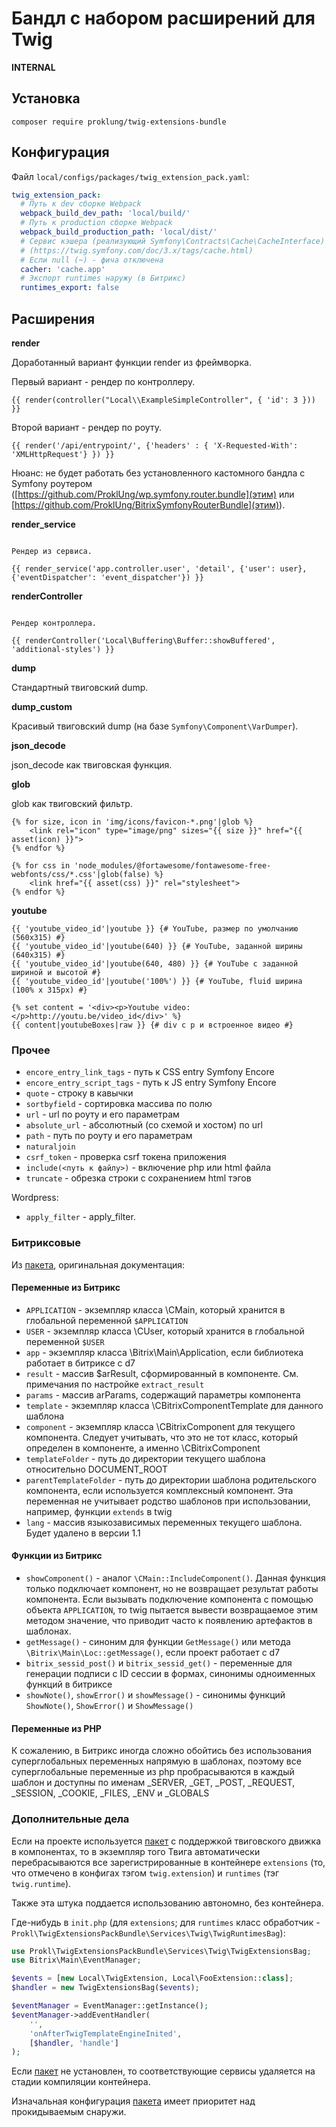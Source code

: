 # Бандл с набором расширений для Twig

**INTERNAL**

## Установка

`composer require proklung/twig-extensions-bundle`

## Конфигурация

Файл `local/configs/packages/twig_extension_pack.yaml`:

```yaml
twig_extension_pack:
  # Путь к dev сборке Webpack
  webpack_build_dev_path: 'local/build/'
  # Путь к production сборке Webpack
  webpack_build_production_path: 'local/dist/'
  # Сервис кэшера (реализующий Symfony\Contracts\Cache\CacheInterface) для реализации работы директивы cache 
  # (https://twig.symfony.com/doc/3.x/tags/cache.html)
  # Если null (~) - фича отключена
  cacher: 'cache.app' 
  # Экспорт runtimes наружу (в Битрикс)
  runtimes_export: false 
```

## Расширения

**render**

Доработанный вариант функции render из фреймворка.

Первый вариант - рендер по контроллеру.

~~~twig
{{ render(controller("Local\\ExampleSimpleController", { 'id': 3 })) }}
~~~

Второй вариант - рендер по роуту.

~~~twig
{{ render('/api/entrypoint/', {'headers' : { 'X-Requested-With': 'XMLHttpRequest'} }) }}
~~~

Нюанс: не будет работать без установленного кастомного бандла с Symfony роутером ([https://github.com/ProklUng/wp.symfony.router.bundle](этим) или [https://github.com/ProklUng/BitrixSymfonyRouterBundle](этим)).

**render_service**

~~~twig

Рендер из сервиса.

{{ render_service('app.controller.user', 'detail', {'user': user}, {'eventDispatcher': 'event_dispatcher'}) }}
~~~

**renderController**

~~~twig

Рендер контроллера.

{{ renderController('Local\Buffering\Buffer::showBuffered', 'additional-styles') }}
~~~

**dump**

Стандартный твиговский dump.

**dump_custom**

Красивый твиговский dump (на базе `Symfony\Component\VarDumper`).

**json_decode**

json_decode как твиговская функция.

**glob**

glob как твиговский фильтр.

```twig
{% for size, icon in 'img/icons/favicon-*.png'|glob %}
    <link rel="icon" type="image/png" sizes="{{ size }}" href="{{ asset(icon) }}">
{% endfor %}

{% for css in 'node_modules/@fortawesome/fontawesome-free-webfonts/css/*.css'|glob(false) %}
    <link href="{{ asset(css) }}" rel="stylesheet">
{% endfor %}
```

**youtube**

```twig
{{ 'youtube_video_id'|youtube }} {# YouTube, размер по умолчанию (560x315) #}
{{ 'youtube_video_id'|youtube(640) }} {# YouTube, заданной ширины (640x315) #}
{{ 'youtube_video_id'|youtube(640, 480) }} {# YouTube с заданной шириной и высотой #}
{{ 'youtube_video_id'|youtube('100%') }} {# YouTube, fluid ширина (100% x 315px) #}

{% set content = '<div><p>Youtube video:</p>http://youtu.be/video_id</div>' %}
{{ content|youtubeBoxes|raw }} {# div с p и встроенное видео #}
```

### Прочее

- `encore_entry_link_tags` - путь к CSS entry Symfony Encore
- `encore_entry_script_tags`  - путь к JS entry Symfony Encore
- `quote` - строку в кавычки
- `sortbyfield` - сортировка массива по полю
- `url` - url по роуту и его параметрам
- `absolute_url` - абсолютный (со схемой и хостом) по url
- `path` - путь по роуту и его параметрам
- `naturaljoin`
- `csrf_token` - проверка csrf токена приложения
- `include(<путь к файлу>)` - включение php или html файла
- `truncate` - обрезка строки с сохранением html тэгов

Wordpress:

- `apply_filter` - apply_filter.

### Битриксовые

Из [пакета](https://github.com/maximaster/tools.twig), оригинальная документация:

#### Переменные из Битрикс

* `APPLICATION` - экземпляр класса \CMain, который хранится в глобальной переменной `$APPLICATION`
* `USER` - экземпляр класса \CUser, который хранится в глобальной переменной `$USER`
* `app` - экземпляр класса \Bitrix\Main\Application, если библиотека работает в битриксе с d7
* `result` - массив $arResult, сформированный в компоненте. См. примечания по настройке `extract_result`
* `params` - массив arParams, содержащий параметры компонента
* `template` - экземпляр класса \CBitrixComponentTemplate для данного шаблона
* `component` - экземпляр класса \CBitrixComponent для текущего компонента. Следует учитывать, что это не тот класс, который определен в компоненте, а именно \CBitrixComponent
* `templateFolder` - путь до директории текущего шаблона относительно DOCUMENT_ROOT
* `parentTemplateFolder` - путь до директории шаблона родительского компонента, если используется комплексный компонент. Эта переменная не учитывает родство шаблонов при использовании, например, функции `extends` в twig
* `lang` - массив языкозависимых переменных текущего шаблона. Будет удалено в версии 1.1
 
#### Функции из Битрикс

* `showComponent()` - аналог `\CMain::IncludeComponent()`. Данная функция только подключает компонент, но не возвращает результат работы компонента. Если вызывать подключение компонента с помощью объекта `APPLICATION`, то twig пытается вывести возвращаемое этим методом значение, что приводит часто к появлению артефактов в шаблонах.
* `getMessage()` - синоним для функции `GetMessage()` или метода `\Bitrix\Main\Loc::getMessage()`, если проект работает с d7
* `bitrix_sessid_post()` и `bitrix_sessid_get()` - переменные для генерации подписи с ID сессии в формах, синонимы одноименных функций в битриксе
* `showNote()`, `showError()` и `showMessage()` - синонимы функций `ShowNote()`, `ShowError()` и `ShowMessage()` 

#### Переменные из PHP

К сожалению, в Битрикс иногда сложно обойтись без использования суперглобальных переменных напрямую в шаблонах, поэтому все суперглобальные переменные из php пробрасываются в каждый шаблон и доступны по именам _SERVER, _GET, _POST, _REQUEST, _SESSION, _COOKIE, _FILES, _ENV и _GLOBALS

### Дополнительные дела

Если на проекте используется [пакет](https://github.com/ProklUng/tools.twig) с поддержкой твиговского движка
в компонентах, то в экземпляр того Твига автоматически перебрасываются все зарегистрированные в контейнере
`extensions` (то, что отмечено в конфигах тэгом `twig.extension`) и `runtimes` (тэг `twig.runtime`).

Также эта штука поддается использованию автономно, без контейнера.

Где-нибудь в `init.php` (для `extensions`; для `runtimes` класс обработчик - `Prokl\TwigExtensionsPackBundle\Services\Twig\TwigRuntimesBag`):

```php
use Prokl\TwigExtensionsPackBundle\Services\Twig\TwigExtensionsBag;
use Bitrix\Main\EventManager;

$events = [new Local\TwigExtension, Local\FooExtension::class];
$handler = new TwigExtensionsBag($events);

$eventManager = EventManager::getInstance();
$eventManager->addEventHandler(
    '',
    'onAfterTwigTemplateEngineInited',
    [$handler, 'handle']
);
```

Если [пакет](https://github.com/ProklUng/tools.twig) не установлен, то соответствующие сервисы
удаляется на стадии компиляции контейнера.

Изначальная конфигурация [пакета](https://github.com/ProklUng/tools.twig) имеет приоритет над прокидываемым
снаружи.